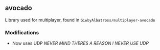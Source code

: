 ## avocado
Library used for multiplayer, found in `GiwbyAlbatross/multiplayer-avocado`

### Modifications

- Now uses UDP *NEVER MIND THERES A REASON I NEVER USE UDP*
